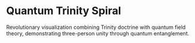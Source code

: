 # Quantum Trinity Spiral

Revolutionary visualization combining Trinity doctrine with quantum field theory, demonstrating three-person unity through quantum entanglement.